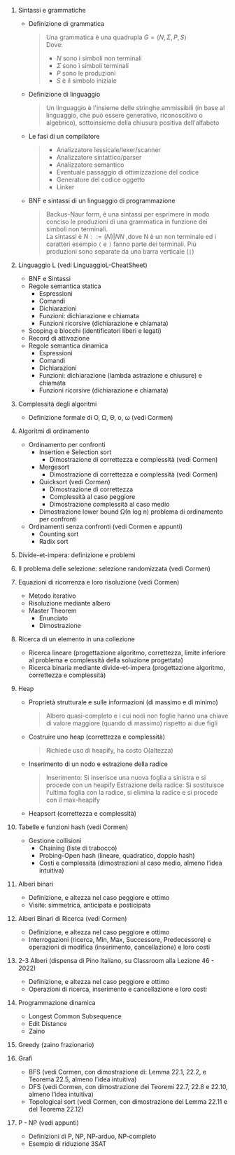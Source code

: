 1. Sintassi e grammatiche
    - Definizione di grammatica  
      > Una grammatica è una quadrupla $G = \langle N, \Sigma, P, S \rangle$  
      > Dove:  
      >
      > - $N$ sono i simboli non terminali
      > - $\Sigma$ sono i simboli terminali
      > - $P$ sono le produzioni
      > - $S$ è il simbolo iniziale
    
    - Definizione di linguaggio  

        > Un linguaggio è l'insieme delle stringhe ammissibili (in base al linguaggio, che può essere generativo, riconoscitivo o algebrico), sottoinsieme della chiusura positiva dell'alfabeto  
    
    - Le fasi di un compilatore  

        > - Analizzatore lessicale/lexer/scanner
        > - Analizzatore sintattico/parser
        > - Analizzatore semantico
        > - Eventuale passaggio di ottimizzazione del codice
        > - Generatore del codice oggetto
        > - Linker

    - BNF e sintassi di un linguaggio di programmazione  
     
        > Backus-Naur form, è una sintassi per esprimere in modo conciso le produzioni di una grammatica in funzione dei simboli non terminali.  
        > La sintassi è $N ::= (N) | NN$ ,dove N è un non terminale ed i caratteri esempio `(` e `)` fanno parte dei terminali. Più produzioni sono separate da una barra verticale (`|`)

2. Linguaggio L (vedi LinguaggioL-CheatSheet)
    - BNF e Sintassi
    - Regole semantica statica
        - Espressioni
        - Comandi
        - Dichiarazioni
        - Funzioni: dichiarazione e chiamata
        - Funzioni ricorsive (dichiarazione e chiamata)
    - Scoping e blocchi (identificatori liberi e legati)
    - Record di attivazione
    - Regole semantica dinamica
        - Espressioni
        - Comandi
        - Dichiarazioni
        - Funzioni: dichiarazione (lambda astrazione e chiusure) e chiamata
        - Funzioni ricorsive (dichiarazione e chiamata)
3. Complessità degli algoritmi
    - Definizione formale di O, Ω, Θ, o, ω (vedi Cormen)
4. Algoritmi di ordinamento
    - Ordinamento per confronti
        - Insertion e Selection sort
            - Dimostrazione di correttezza e complessità (vedi Cormen)
        - Mergesort
            - Dimostrazione di correttezza e complessità (vedi Cormen)
        - Quicksort (vedi Cormen)
            - Dimostrazione di correttezza
            - Complessità al caso peggiore
            - Dimostrazione complessità al caso medio
        - Dimostrazione lower bound Ω(n log n) problema di ordinamento per
        confronti
    - Ordinamenti senza confronti (vedi Cormen e appunti)
        - Counting sort
        - Radix sort
5. Divide-et-impera: definizione e problemi
6. Il problema delle selezione: selezione randomizzata (vedi Cormen)
7. Equazioni di ricorrenza e loro risoluzione (vedi Cormen)
    - Metodo iterativo
    - Risoluzione mediante albero
    - Master Theorem
        - Enunciato
        - Dimostrazione
8. Ricerca di un elemento in una collezione
    - Ricerca lineare (progettazione algoritmo, correttezza, limite inferiore al problema e complessità della soluzione progettata)
    - Ricerca binaria mediante divide-et-impera (progettazione algoritmo, correttezza e complessità)
9. Heap
    - Proprietà strutturale e sulle informazioni (di massimo e di minimo)
        
        > Albero quasi-completo e i cui nodi non foglie hanno una chiave di valore maggiore (quando di massimo) rispetto ai due figli

    - Costruire uno heap (correttezza e complessità)
        
        > Richiede uso di heapify, ha costo O(altezza)

    - Inserimento di un nodo e estrazione della radice

        > Inserimento: 
        > Si inserisce una nuova foglia a sinistra e si procede con un heapify
        > Estrazione della radice:
        > Si sostituisce l'ultima foglia con la radice, si elimina la radice e si procede con il max-heapify

    - Heapsort (correttezza e complessità)
10. Tabelle e funzioni hash (vedi Cormen)
    - Gestione collisioni
        - Chaining (liste di trabocco)
        - Probing-Open hash (lineare, quadratico, doppio hash)
        - Costi e complessità (dimostrazioni al caso medio, almeno l’idea
        intuitiva)
11. Alberi binari
    - Definizione, e altezza nel caso peggiore e ottimo
    - Visite: simmetrica, anticipata e posticipata
12. Alberi Binari di Ricerca (vedi Cormen)
    - Definizione, e altezza nel caso peggiore e ottimo
    - Interrogazioni (ricerca, Min, Max, Successore, Predecessore) e operazioni di
modifica (inserimento, cancellazione) e loro costi
13. 2-3 Alberi (dispensa di Pino Italiano, su Classroom alla Lezione 46 - 2022)
    - Definizione, e altezza nel caso peggiore e ottimo
    - Operazioni di ricerca, inserimento e cancellazione e loro costi
14. Programmazione dinamica
    - Longest Common Subsequence
    - Edit Distance
    - Zaino
15. Greedy (zaino frazionario)
16. Grafi
    - BFS (vedi Cormen, con dimostrazione di: Lemma 22.1, 22.2, e Teorema
    22.5, almeno l’idea intuitiva)
    - DFS (vedi Cormen, con dimostrazione dei Teoremi 22.7, 22.8 e 22.10,
    almeno l’idea intuitiva)
    - Topological sort (vedi Cormen, con dimostrazione del Lemma 22.11 e del
    Teorema 22.12)
17. P - NP (vedi appunti)
    - Definizioni di P, NP, NP-arduo, NP-completo
    - Esempio di riduzione 3SAT